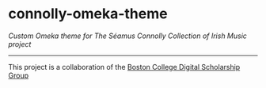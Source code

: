 # connolly-omeka-theme

*Custom Omeka theme for The Séamus Connolly Collection of Irish Music project*

---

This project is a collaboration of the [Boston College Digital Scholarship Group](https://ds.bc.edu/)
